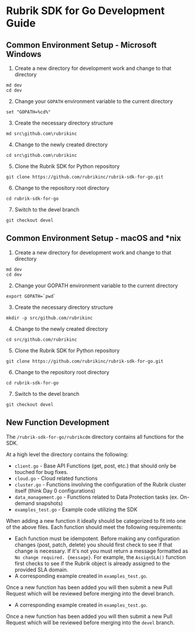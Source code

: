 # Rubrik SDK for Go Development Guide

## Common Environment Setup - Microsoft Windows

1. Create a new directory for development work and change to that directory
```
md dev
cd dev
```
2. Change your `GOPATH` environment variable to the current directory
```
set "GOPATH=%cd%"
```
3. Create the necessary directory structure
```
md src\github.com\rubrikinc
```
4. Change to the newly created directory
```
cd src\github.com\rubrikinc
```
5. Clone the Rubrik SDK for Python repository
```
git clone https://github.com/rubrikinc/rubrik-sdk-for-go.git
```
6. Change to the repository root directory
```
cd rubrik-sdk-for-go
```
7. Switch to the devel branch
```
git checkout devel
```

## Common Environment Setup - macOS and \*nix

1. Create a new directory for development work and change to that directory
```
md dev
cd dev
```
2. Change your GOPATH environment variable to the current directory
```
export GOPATH=`pwd`
```
3. Create the necessary directory structure
```
mkdir -p src/github.com/rubrikinc
```
4. Change to the newly created directory
```
cd src/github.com/rubrikinc
```
5. Clone the Rubrik SDK for Python repository
```
git clone https://github.com/rubrikinc/rubrik-sdk-for-go.git
```
6. Change to the repository root directory
```
cd rubrik-sdk-for-go
```
7. Switch to the devel branch
```
git checkout devel
```

## New Function Development
The `/rubrik-sdk-for-go/rubrikcdm` directory contains all functions for the SDK.

At a high level the directory contains the following:

* `client.go` -  Base API Functions (get, post, etc.) that should only be touched for bug fixes.
* `cloud.go` - Cloud related functions
* `cluster.go` - Functions involving the configuration of the Rubrik cluster itself (think Day 0 configurations)
* `data_management.go` - Functions related to Data Protection tasks (ex. On-demand snapshots)
* `examples_test.go` - Example code utilizing the SDK

When adding a new function it ideally should be categorized to fit into one of the above files. Each function should meet the following requirements:

* Each function must be idempotent. Before making any configuration changes (post, patch, delete) you should first check to see if that change is necessary. If it's not you must return a message formatted as `No change required. {message}`. For example, the `AssignSLA()` function first checks to see if the Rubrik object is already assigned to the provided SLA domain.
* A corresponding example created in `examples_test.go`.

Once a new function has been added you will then submit a new Pull Request which will be reviewed before merging into the devel branch.
* A corresponding example created in `examples_test.go`.

Once a new function has been added you will then submit a new Pull Request which will be reviewed before merging into the `devel` branch.
